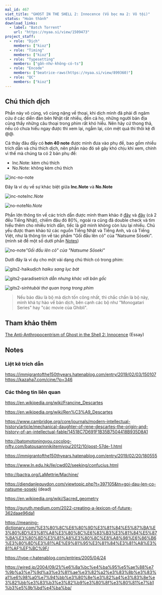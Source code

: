 ```yaml
---
mal_id: 467
viet_title: "GHOST IN THE SHELL 2: Innocence (Vỏ bọc ma 2: Vô tội)"
status: "Hoàn thành"
download_links:
  - label: "Batch Torrent"
    url: "https://nyaa.si/view/1509473"
project_staff:
  - role: "Dịch"
    members: ["kioz"]
  - role: "Timing"
    members: ["kioz"]
  - role: "Typesetting"
    members: ["gần-như-không-có-ts"]
  - role: "Encode"
    members: ["beatrice-raws(https://nyaa.si/view/899360)"]
  - role: "QC"
    members: ["kioz"]
---
```


## Chú thích dịch

Phần này vô cùng, vô cùng nặng về thoại, khi dịch mình đã phải đi ngâm cứu ở các diễn đàn bên Nhật rất nhiều, đến cả họ, những người bản địa cũng thấy những câu thoại trong phim rất khó hiểu. Nên hãy cứ thong thả, nếu có chưa hiểu ngay được thì xem lại, ngẫm lại, còn mệt quá thì thôi kệ đi @@.

 Cả thảy đâu đấy có **hơn 40 note** được mình đưa vào phụ đề, bao gồm nhiều trích dẫn và chú thích dịch, nên phần nào đó sẽ gây khó chịu khi xem, chính vì thế mà chúng ta có 2 bản phụ đề:

- Inc.Note: kèm chú thích
- No.Note: không kèm chú thích

![inc-no-note](gits2-2sub.png)

Đây là ví dụ về sự khác biệt giữa **Inc.Note** và **No.Note**

![inc-note](gits2-giongtrong.png)*Inc.Note*

![no-note](gits2-nonote.png)*No.Note*

Phần lớn thông tin về các trích dẫn được mình tham khảo ở [đây](https://immigrantofthe150thyears.hatenablog.com/entry/2019/02/03/150107) và [đây](https://kazaha7.com/cine/?p=346) (cả 2 đều Tiếng Nhật), chiếm đâu đó 80%, ngoài ra cũng đã double check và tìm hiểu thêm cho nhiều trích dẫn, tiếc là giờ mình không còn lưu lại nhiều. Chủ yếu được tham khảo từ các nguồn Tiếng Nhật và Tiếng Anh, và cả Tiếng Việt, như là thông tin về tác phẩm "Gối đầu lên cỏ" của "Natsume Sōseki".
(mình sẽ để một số dưới phần [Notes](ghost-in-the-shell-02-2004.html#notes))

![no-note](gits2-goidaulenco.png)*"Gối đầu lên cỏ" của "Natsume Sōseki"*

Dưới đây là ví dụ cho một vài dạng chú thích có trong phim:

![gits2-haiku](gits2-haiku.png)*dịch haiku sang lục bát*

![gits2-paradise](gits2-paradise.png)*trích dẫn nhưng khác với bản gốc*

![gits2-sinhtu](gits2-sinhtu.png)*bài thơ quan trọng trong phim*

>Nếu bảo đâu là bộ mà dịch tốn công nhất, thì chắc chắn là bộ này, mình khá tự hào về bản dịch, bên cạnh các bộ như "Monogatari Series" hay "các movie của Ghibli".

## Tham khảo thêm

[The Anti-Anthropocentrism of Ghost in the Shell 2: Innocence](https://www.animemangastudies.com/2020/05/06/guest-essay-towards-a-new-posthuman/?fbclid=IwAR3QSkaKiIBQjF4b2fsymSAJ9UL50rh9Szi5-y2K5zEi33ugxfPSriQNdls) (Essay)

## Notes

### Liệt kê trích dẫn

<https://immigrantofthe150thyears.hatenablog.com/entry/2019/02/03/150107>
<https://kazaha7.com/cine/?p=346>

### Các thông tin liên quan

<https://en.wikipedia.org/wiki/Francine_Descartes>

<https://en.wikipedia.org/wiki/Ren%C3%A9_Descartes>

<https://www.cambridge.org/core/journals/modern-intellectual-history/article/mechanical-daughter-of-rene-descartes-the-origin-and-history-of-an-intellectual-fable/14518C7D691F1B35B7504418B935D8A1>

<http://batomotoningyou.cocolog-nifty.com/batousannnikiitemiyou/2012/10/post-57de-1.html>

<https://immigrantofthe150thyears.hatenablog.com/entry/2019/02/20/180555>

<https://www.ln.edu.hk/lle/cwd02/seeking/confucius.html>

<http://bactra.org/LaMettrie/Machine/>

<https://diendanlequydon.com/viewtopic.php?t=397105&tn=goi-dau-len-co-natsume-soseki> (dead)

<https://en.wikipedia.org/wiki/Sacred_geometry>

<https://guruth.medium.com/2022-creating-a-lexicon-of-future-362daae96da1>

<https://meaning-dictionary.com/%E3%80%8C%E6%80%9D%E3%81%84%E5%87%BA%E3%80%8D%E3%81%A8%E3%80%8C%E6%83%B3%E3%81%84%E5%87%BA%E3%80%8D%E3%81%A8%E3%80%8C%E8%A8%98%E6%86%B6%E3%80%8D%E3%81%AE%E9%81%95%E3%81%84%E3%81%A8%E3%81%AF%EF%BC%9F/>

<https://type-r.hatenablog.com/entries/2005/04/24>

<https://wired.jp/2004/09/21/%e6%8a%bc%e4%ba%95%e5%ae%88%e7%9b%a3%e7%9d%a3%e3%81%ae%e3%82%a2%e3%83%8b%e3%83%a1%e6%98%a0%e7%94%bb%e3%80%8e%e3%82%a4%e3%83%8e%e3%82%bb%e3%83%b3%e3%82%b9%e3%80%8f%e3%80%81%e7%b1%b3%e5%9b%bd%e4%ba%ba/>